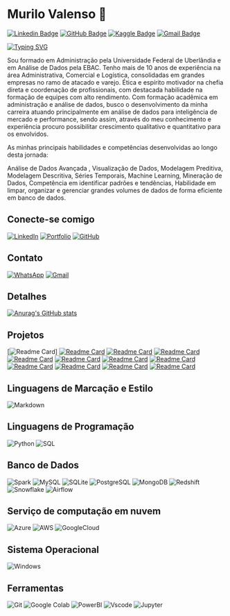 # Murilo Valenso 👋

[![Linkedin Badge](https://img.shields.io/badge/-Murilo%20Valenso-blue?style=flat-square&logo=linkedin&logoColor=white)](https://www.linkedin.com/in/murilo-valenso-b9b494100/)
[![GitHub Badge](https://img.shields.io/badge/-Murilo%20Valenso-black?style=flat-square&logo=github&logoColor=white)](https://github.com/murilovalenso)
[![Kaggle Badge](https://img.shields.io/badge/-Kagglemurilodealmeida-1da1f2?style=flat-square&logo=twitter&logoColor=white)](https://www.kaggle.com/murilodealmeida/code)
[![Gmail Badge](https://img.shields.io/badge/-murilovalenso23@gmail.com-c14438?style=flat-square&logo=gmail&logoColor=white)](mailto:murilovalenso23@gmail.com)

[![Typing SVG](https://readme-typing-svg.herokuapp.com?font=Fira+Code&size=26&pause=1000&color=FF6400&center=FALSO&vCenter=FALSO&repeat=verdadero&random=FALSO&width=435&lines=Olá!+Eu+sou+Murilo+Valenso.+%F0%9F%90%B1%E2%80%8D%F0%9F%8F%8D)](https://git.io/typing-svg)

Sou formado em Administração pela Universidade Federal de Uberlândia e em Análise de Dados pela EBAC. Tenho mais de 10 anos de experiência na área Administrativa, Comercial e Logística, consolidadas em grandes empresas no ramo de atacado e varejo. Ética e espírito motivador na chefia direta e coordenação de profissionais, com destacada habilidade na formação de equipes com alto rendimento. Com formação acadêmica em administração e análise de dados, busco o desenvolvimento da minha carreira atuando principalmente em análise de dados para inteligência de mercado e performance, sendo assim, através do meu conhecimento e experiência procuro possibilitar crescimento qualitativo e quantitativo para os envolvidos.

As minhas principais habilidades e competências desenvolvidas ao longo desta jornada:

Análise de Dados Avançada , Visualização de Dados, Modelagem Preditiva, Modelagem Descritiva, Séries Temporais, Machine Learning, Mineração de Dados, Competência em identificar padrões e tendências, Habilidade em limpar, organizar e gerenciar grandes volumes de dados de forma eficiente em banco de dados.

## Conecte-se comigo

[![LinkedIn](https://img.shields.io/badge/LinkedIn-000?style=for-the-badge&logo=linkedin&logoColor=0E76A8)](https://www.linkedin.com/in/murilo-valenso-b9b494100/)
[![Portfolio](https://img.shields.io/badge/Portfolio-FF5722?style=for-the-badge&logo=todoist&logoColor=white)](https://www.kaggle.com/murilodealmeida/code)
[![GitHub](https://img.shields.io/badge/GitHub-000?style=for-the-badge&logo=GitHub&logoColor=0E76A8)](https://github.com/Murilo-Valenso)


## Contato

[![WhatsApp](https://img.shields.io/badge/WhatsApp-25D366?style=for-the-badge&logo=whatsapp&logoColor=white)](https://wa.me/55+34+991766251)
[![Gmail](https://img.shields.io/badge/Gmail-333333?style=for-the-badge&logo=gmail&logoColor=red)](mailto:murilovalenso23@gmail.com)

## Detalhes

[![Anurag's GitHub stats](https://github-readme-stats.vercel.app/api?username=murilovalenso&show_icons=true&theme=dark)](https://github.com/anuraghazra/github-readme-stats)

## Projetos

[![Readme Card](https://github-readme-stats.vercel.app/api/pin/?username=murilovalenso&repo=Redes-Neurais-para-prever-acoes-da-Bolsa-com-Python-e-TensorFlow&theme=dark)]
[![Readme Card](https://github-readme-stats.vercel.app/api/pin/?username=murilovalenso&repo=Projeto-Pipeline-de-Dados-Telegram&theme=dark)](https://github.com/murilovalenso/github-readme-stats)
[![Readme Card](https://github-readme-stats.vercel.app/api/pin/?username=murilovalenso&repo=IA-e-Analise-de-Series-Temporais-com-Power-BI&theme=dark)](https://github.com/murilovalenso/github-readme-stats)
[![Readme Card](https://github-readme-stats.vercel.app/api/pin/?username=murilovalenso&repo=Machine-Learning-e-Power-BI---Identificar-Anomalias&theme=dark)](https://github.com/murilovalenso/github-readme-stats)
[![Readme Card](https://github-readme-stats.vercel.app/api/pin/?username=murilovalenso&repo=Projeto-Loggi-Transportes-Analise-de-Dados-em-Pyn&theme=dark)](https://github.com/murilovalenso/github-readme-stats)
[![Readme Card](https://github-readme-stats.vercel.app/api/pin/?username=murilovalenso&repo=Desafio_Modulo_3_Dio_Mysql_Azure_PowerBI&theme=dark)](https://github.com/murilovalenso/github-readme-stats)
[![Readme Card](https://github-readme-stats.vercel.app/api/pin/?username=murilovalenso&repo=Machine-Learning-e-Power-BI---Cluster-de-clientes&theme=dark)](https://github.com/murilovalenso/github-readme-stats)
[![Readme Card](https://github-readme-stats.vercel.app/api/pin/?username=murilovalenso&repo=Projeto-Power-BI-Dio&theme=dark)](https://github.com/murilovalenso/github-readme-stats)
[![Readme Card](https://github-readme-stats.vercel.app/api/pin/?username=murilovalenso&repo=EBAC_Projeto_Parceria-Machine-Learning&theme=dark)](https://github.com/murilovalenso/github-readme-stats)
[![Readme Card](https://github-readme-stats.vercel.app/api/pin/?username=murilovalenso&repo=Analise-de-dados-de-credito-com-SQL&theme=dark)](https://github.com/murilovalenso/github-readme-stats)
[![Readme Card](https://github-readme-stats.vercel.app/api/pin/?username=murilovalenso&repo=Modulo17_Git_EBAC&theme=dark)](https://github.com/murilovalenso/github-readme-stats)
[![Readme Card](https://github-readme-stats.vercel.app/api/pin/?username=murilovalenso&repo=Desafio-Sistema-Bancario--DIO&theme=dark)](https://github.com/murilovalenso/github-readme-stats)

## Linguagens de Marcação e Estilo

![Markdown](https://img.shields.io/badge/Markdown-000?style=for-the-badge&logo=markdown)

## Linguagens de Programação

![Python](https://img.shields.io/badge/python-3670A0?style=for-the-badge&logo=python&logoColor=ffdd54)
![SQL](https://img.shields.io/badge/SQL-FFFFFF?style=for-the-badge&logo=SQL&logoColor=FF0000&labelColor=FFFFFF&color=FF0000)

## Banco de Dados

![Spark](https://img.shields.io/badge/Spark-000.svg?style=for-the-badge&logo=Spark&logoColor=white)
![MySQL](https://img.shields.io/badge/MySQL-00000F?style=for-the-badge&logo=Mysql&logoColor=white)
![SQLite](https://img.shields.io/badge/SQLite-000?style=for-the-badge&logo=Sqlite&logoColor=07405E)
![PostgreSQL](https://img.shields.io/badge/PostgreSQL-000?style=for-the-badge&logo=Postgresql)
![MongoDB](https://img.shields.io/badge/MongoDB-%234ea94b.svg?style=for-the-badge&logo=Mongodb&logoColor=white)
![Redshift](https://img.shields.io/badge/Redshift-000.svg?style=for-the-badge&logo=Redshift&logoColor=white)
![Snowflake](https://img.shields.io/badge/Snowflake-%230167ff.svg?style=for-the-badge&logo=Snowflake&logoColor=white)
![Airflow](https://img.shields.io/badge/Airflow-%234285F4.svg?style=for-the-badge&logo=Airflow&logoColor=white)

## Serviço de computação em nuvem

![Azure](https://img.shields.io/badge/Azure-blue?style=for-the-badge&logo=microsoft%20azure&logoColor=blue&labelColor=FFFFFF&link=https%3A%2F%2Fimages.app.goo.gl%2FK7PN1jYJd57x4q7A8)
![AWS](https://img.shields.io/badge/AWS-000.svg?style=for-the-badge&logo=amazon-aws&logoColor=white)
![GoogleCloud](https://img.shields.io/badge/GOOGLECLOUD-F38020?style=for-the-badge&logo=GOOGLECLOUD&logoColor=white)

## Sistema Operacional

![Windows](https://img.shields.io/badge/Windows-000?style=for-the-badge&logo=windows&logoColor=2CA5E0)

## Ferramentas

![Git](https://img.shields.io/badge/GIT-E44C30?style=for-the-badge&logo=git&logoColor=white)
![Google Colab](https://img.shields.io/badge/GoogleColab-F38020?style=for-the-badge&logo=googlecolab&logoColor=white)
![PowerBI](https://img.shields.io/badge/PowerBI-000.svg?style=for-the-badge&logo=PowerBI&logoColor=yellow)
![Vscode](https://img.shields.io/badge/Vscode-007ACC?style=for-the-badge&logo=visual-studio-code&logoColor=white)
![Jupyter](https://img.shields.io/badge/Jupyter-000.svg?style=for-the-badge&logo=Jupyter&logoColor=orange)
